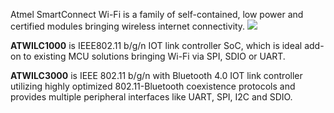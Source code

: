 Atmel SmartConnect Wi-Fi is a family of self-contained, low power and certified modules bringing wireless internet connectivity. 
[![](https://www.google.co.kr/url?sa=i&rct=j&q=&esrc=s&source=images&cd=&ved=0CAcQjRw&url=http%3A%2F%2Fwww.atmel.com%2F&ei=3n7IVKT4DcfxoATjm4LoAw&bvm=bv.84607526,d.cGU&psig=AFQjCNGj6Z_NhT8dZwGA5Gsca-mAlGvs7Q&ust=1422512219827377&cad=rjt)](http://www.atmel.com/products/wireless/wifi/smart-connect.aspx)

**ATWILC1000** is IEEE802.11 b/g/n IOT link controller SoC, which is ideal add-on to existing MCU solutions bringing Wi-Fi via SPI, SDIO or UART.

**ATWILC3000** is IEEE 802.11 b/g/n with Bluetooth 4.0 IOT link controller utilizing highly optimized 802.11-Bluetooth coexistence protocols and provides multiple peripheral interfaces like UART, SPI, I2C and SDIO. 


